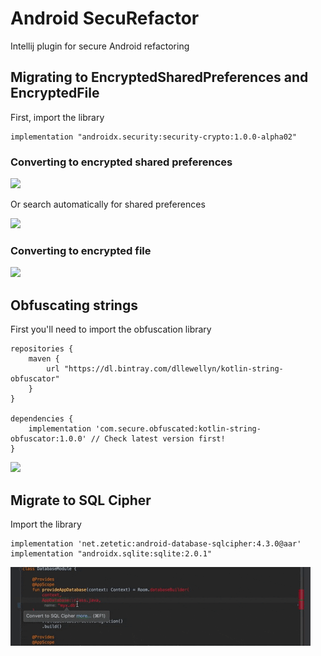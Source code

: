 # Android SecuRefactor 

Intellij plugin for secure Android refactoring


## Migrating to EncryptedSharedPreferences and EncryptedFile

First, import the library 

```
implementation "androidx.security:security-crypto:1.0.0-alpha02"

```

### Converting to encrypted shared preferences

![](https://media.giphy.com/media/cO9C7TrYxpj3cZehf1/giphy.gif)

Or search automatically for shared preferences

![](https://media.giphy.com/media/YQAindm9WuZlfwff0d/giphy.gif)


### Converting to encrypted file

![](https://media.giphy.com/media/Tiy7rjLrFtB125EwvK/giphy.gif)


## Obfuscating strings

First you'll need to import the obfuscation library 

```
repositories {
    maven {
        url "https://dl.bintray.com/dllewellyn/kotlin-string-obfuscator"
    }
}

dependencies {
    implementation 'com.secure.obfuscated:kotlin-string-obfuscator:1.0.0' // Check latest version first! 
}
```
![](https://media.giphy.com/media/gHEOV5H1rdrFizs1xJ/giphy.gif)


## Migrate to SQL Cipher

Import the library 


```
implementation 'net.zetetic:android-database-sqlcipher:4.3.0@aar'
implementation "androidx.sqlite:sqlite:2.0.1"
```

![](sqlcipher.gif)
